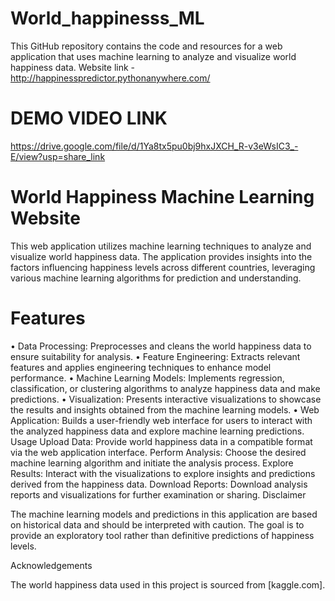 # World_happinesss_ML
This GitHub repository contains the code and resources for a web application that uses machine learning to analyze and visualize world happiness data. Website link - http://happinesspredictor.pythonanywhere.com/

# DEMO VIDEO LINK
https://drive.google.com/file/d/1Ya8tx5pu0bj9hxJXCH_R-v3eWsIC3_-E/view?usp=share_link

# World Happiness Machine Learning Website
This web application utilizes machine learning techniques to analyze and visualize world happiness data. The application provides insights into the factors influencing happiness levels across different countries, leveraging various machine learning algorithms for prediction and understanding.

# Features
&#8226; Data Processing: Preprocesses and cleans the world happiness data to ensure suitability for analysis.
&#8226; Feature Engineering: Extracts relevant features and applies engineering techniques to enhance model performance.
&#8226; Machine Learning Models: Implements regression, classification, or clustering algorithms to analyze happiness data and make predictions.
&#8226; Visualization: Presents interactive visualizations to showcase the results and insights obtained from the machine learning models.
&#8226; Web Application: Builds a user-friendly web interface for users to interact with the analyzed happiness data and explore machine learning predictions. Usage Upload Data: Provide world happiness data in a compatible format via the web application interface. Perform Analysis: Choose the desired machine learning algorithm and initiate the analysis process. Explore Results: Interact with the visualizations to explore insights and predictions derived from the happiness data. Download Reports: Download analysis reports and visualizations for further examination or sharing. Disclaimer

The machine learning models and predictions in this application are based on historical data and should be interpreted with caution. The goal is to provide an exploratory tool rather than definitive predictions of happiness levels.

Acknowledgements

The world happiness data used in this project is sourced from [kaggle.com].
